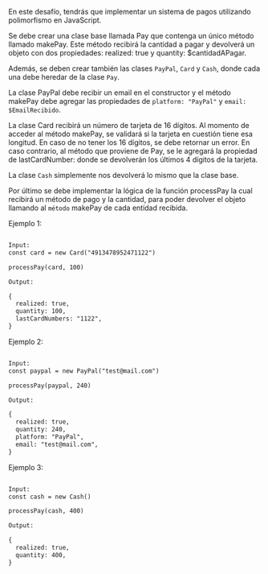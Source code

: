 En este desafío, tendrás que implementar un sistema de pagos utilizando polimorfismo en JavaScript.

Se debe crear una clase base llamada Pay que contenga un único método llamado makePay. Este método recibirá la cantidad a pagar y devolverá un objeto con dos propiedades: realized: true y quantity: $cantidadAPagar.

Además, se deben crear también las clases `PayPal`, `Card` y `Cash`, donde cada una debe heredar de la clase `Pay`.

La clase PayPal debe recibir un email en el constructor y el método makePay debe agregar las propiedades de `platform: "PayPal"` y `email: $EmailRecibido`.

La clase Card recibirá un número de tarjeta de 16 dígitos. Al momento de acceder al método makePay, se validará si la tarjeta en cuestión tiene esa longitud. En caso de no tener los 16 dígitos, se debe retornar un error. En caso contrario, al método que proviene de Pay, se le agregará la propiedad de lastCardNumber: donde se devolverán los últimos 4 dígitos de la tarjeta.

La clase `Cash` simplemente nos devolverá lo mismo que la clase base.

Por último se debe implementar la lógica de la función processPay la cual recibirá un método de pago y la cantidad, para poder devolver el objeto llamando al `método` makePay de cada entidad recibida.

Ejemplo 1:

```txt

Input:
const card = new Card("4913478952471122")

processPay(card, 100)

Output:

{
  realized: true,
  quantity: 100,
  lastCardNumbers: "1122",
}

```

Ejemplo 2:

```txt

Input:
const paypal = new PayPal("test@mail.com")

processPay(paypal, 240)

Output:

{
  realized: true,
  quantity: 240,
  platform: "PayPal",
  email: "test@mail.com",
}

```

Ejemplo 3:

```txt

Input:
const cash = new Cash()

processPay(cash, 400)

Output:

{
  realized: true,
  quantity: 400,
}
```
